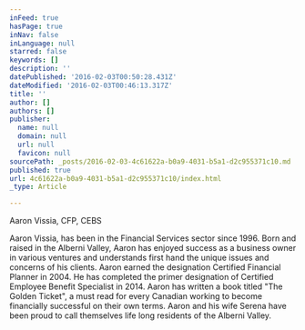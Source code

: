 ```yaml
---
inFeed: true
hasPage: true
inNav: false
inLanguage: null
starred: false
keywords: []
description: ''
datePublished: '2016-02-03T00:50:28.431Z'
dateModified: '2016-02-03T00:46:13.317Z'
title: ''
author: []
authors: []
publisher:
  name: null
  domain: null
  url: null
  favicon: null
sourcePath: _posts/2016-02-03-4c61622a-b0a9-4031-b5a1-d2c955371c10.md
published: true
url: 4c61622a-b0a9-4031-b5a1-d2c955371c10/index.html
_type: Article

---
```

Aaron Vissia, CFP, CEBS

Aaron Vissia, has been in the Financial Services sector since 1996\. Born and raised in the Alberni Valley, Aaron has enjoyed success as a business owner in various ventures and understands first hand the unique issues and concerns of his clients. Aaron earned the designation Certified Financial Planner in 2004\. He has completed the primer designation of Certified Employee Benefit Specialist in 2014\. Aaron has written a book titled "The Golden Ticket", a must read for every Canadian working to become financially successful on their own terms. Aaron and his wife Serena have been proud to call themselves life long residents of the Alberni Valley.
